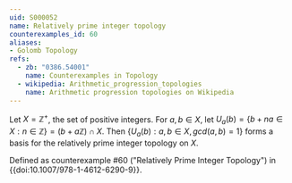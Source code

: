 ```yaml
---
uid: S000052
name: Relatively prime integer topology
counterexamples_id: 60
aliases:
- Golomb Topology
refs:
  - zb: "0386.54001" 
    name: Counterexamples in Topology
  - wikipedia: Arithmetic_progression_topologies
    name: Arithmetic progression topologies on Wikipedia
---
```

Let $X=\mathbb{Z}^+$, the set of positive integers.  For $a,b \in X$, let $U_a(b) = \{b+na \in X : n \in \mathbb{Z}\} = (b+a\mathbb{Z})\cap X$.  Then $\{U_a(b) : a,b \in X, gcd(a,b)=1\}$ forms a basis for the relatively prime integer topology on $X$.

Defined as counterexample #60 ("Relatively Prime Integer Topology")
in {{doi:10.1007/978-1-4612-6290-9}}.
